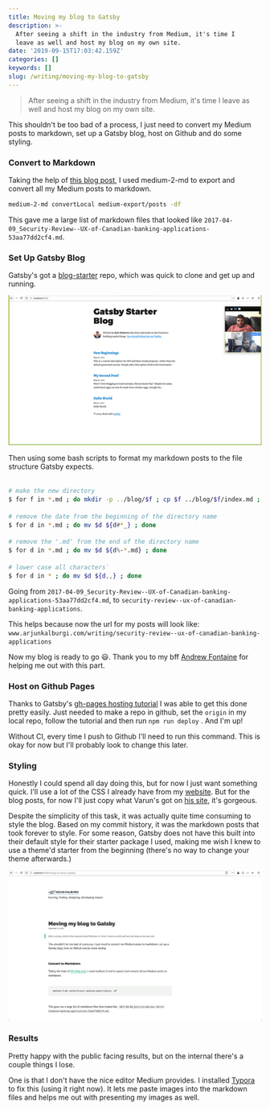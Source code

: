 ```yaml
---
title: Moving my blog to Gatsby
description: >-
  After seeing a shift in the industry from Medium, it's time I 
  leave as well and host my blog on my own site.
date: '2019-09-15T17:03:42.159Z'
categories: []
keywords: []
slug: /writing/moving-my-blog-to-gatsby
---
```


> After seeing a shift in the industry from Medium, it's time I leave as well and host my blog on my own site.



This shouldn't be too bad of a process, I just need to convert my Medium posts to markdown, set up a Gatsby blog, host on Github and do some styling.



### Convert to Markdown

Taking the help of [this blog post](https://www.gautamdhameja.com/medium-to-markdown-converter/), I used medium-2-md to export and convert all my Medium posts to markdown. 

```bash
medium-2-md convertLocal medium-export/posts -df
```

This gave me a large list of markdown files that looked like `2017-04-09_Security-Review--UX-of-Canadian-banking-applications-53aa77dd2cf4.md`. 



### Set Up Gatsby Blog

Gatsby's got a [blog-starter](https://github.com/gatsbyjs/gatsby-starter-blog) repo, which was quick to clone and get up and running.

![initdeploy](./initdeploy.png)



Then using some bash scripts to format my markdown posts to the file structure Gatsby expects. 

```bash

# make the new directory
$ for f in *.md ; do mkdir -p ../blog/$f ; cp $f ../blog/$f/index.md ; done 

# remove the date from the beginning of the directory name
$ for d in *.md ; do mv $d ${d#*_} ; done 

# remove the '.md' from the end of the directory name
$ for d in *.md ; do mv $d ${d%-*.md} ; done 

# lower case all characters`
$ for d in * ; do mv $d ${d,,} ; done 
```

Going from `2017-04-09_Security-Review--UX-of-Canadian-banking-applications-53aa77dd2cf4.md`, to `security-review--ux-of-canadian-banking-applications`. 

This helps because now the url for my posts will look like: `www.arjunkalburgi.com/writing/security-review--ux-of-canadian-banking-applications`



Now my blog is ready to go 😃. Thank you to my bff [Andrew Fontaine](https://twitter.com/afontaine_ca) for helping me out with this part.



### Host on Github Pages

Thanks to Gatsby's [gh-pages hosting tutorial](https://www.gatsbyjs.org/docs/how-gatsby-works-with-github-pages/) I was able to get this done pretty easily. Just needed to make a repo in github, set the `origin` in my local repo, follow the tutorial and then run `npm run deploy` . And I'm up!

Without CI, every time I push to Github I'll need to run this command. This is okay for now but I'll probably look to change this later. 



### Styling

Honestly I could spend all day doing this, but for now I just want something quick. I'll use a lot of the CSS I already have from my [website](www.arjunkalburgi.com). But for the blog posts, for now I'll just copy what Varun's got on [his site](varun.ca/writing), it's gorgeous.

Despite the simplicity of this task, it was actually quite time consuming to style the blog. Based on my commit history, it was the markdown posts that took forever to style. For some reason, Gatsby does not have this built into their default style for their starter package I used, making me wish I knew to use a theme'd starter from the beginning (there's no way to change your theme afterwards.) 

![The result](./result.png)



### Results

Pretty happy with the public facing results, but on the internal there's a couple things I lose. 

One is that I don't have the nice editor Medium provides. I installed [Typora](https://typora.io/) to fix this (using it right now). It lets me paste images into the markdown files and helps me out with presenting my images as well. 